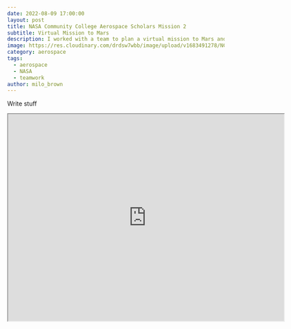 ```yaml
---
date: 2022-08-09 17:00:00
layout: post
title: NASA Community College Aerospace Scholars Mission 2
subtitle: Virtual Mission to Mars
description: I worked with a team to plan a virtual mission to Mars and was nominated most valuable player!
image: https://res.cloudinary.com/drdsw7wbb/image/upload/v1683491278/NCAS_qodz9p.png
category: aerospace
tags:
  - aerospace
  - NASA
  - teamwork
author: milo_brown
---
```

Write stuff

<iframe src="https://drive.google.com/file/d/1XG-uLyZQScpp7td0242ihDRCO25CPFzH/preview" width="640" height="480" allow="autoplay"></iframe>
